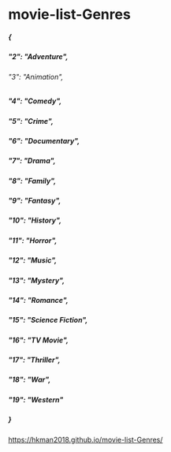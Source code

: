 # movie-list-Genres
##### {
#####  "2": "Adventure",
###### "3": "Animation",
#####  "4": "Comedy",
#####  "5": "Crime",
#####  "6": "Documentary",
#####  "7": "Drama",
#####  "8": "Family",
#####  "9": "Fantasy",
#####  "10": "History",
#####  "11": "Horror",
#####  "12": "Music",
#####  "13": "Mystery",
#####  "14": "Romance",
##### "15": "Science Fiction",
#####  "16": "TV Movie",
#####  "17": "Thriller",
#####  "18": "War",
#####  "19": "Western"
##### } 
<https://hkman2018.github.io/movie-list-Genres/>
